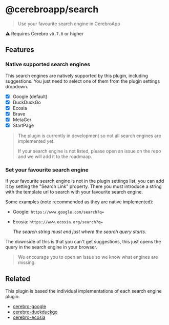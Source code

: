 # @cerebroapp/search

> Use your favourite search engine in CerebroApp

⚠️ Requires Cerebro `v0.7.0` or higher

## Features

### Native supported search engines

This search engines are natively supported by this plugin, including suggestions.
You just need to select one of them from the plugin settings dropdown.

- [x] Google (default)
- [x] DuckDuckGo
- [x] Ecosia
- [x] Brave
- [x] MetaGer
- [x] StartPage

> The plugin is currently in development so not all search engines are implemented yet.
>
> If your search engine is not listed, please open an issue on the repo and we will add it to the roadmaap.

### Set your favourite search engine

If your favourite search engine is not in the plugin settings list, you can add it by setting the "Search Link" property.
There you must introduce a string with the template url to search with your favourite search engine.

Some examples (note recommended as they are native implemented):

- Google: `https://www.google.com/search?q=`
- Ecosia: `https://www.ecosia.org/search?q=`

    _The search string must end just where the search query starts._

The downside of this is that you can't get suggestions, this just opens the query in the search engine in your browser.
> We encourage you to open an issue so we know what engines are missing.

## Related

This plugin is based the individual implementations of each search engine plugin:

- [cerebro-google](https://github.com/cerebroapp/cerebro-google)
- [cerebro-duckduckgo](https://github.com/cerebroapp/cerebro-duck-duck-go)
- [cerebro-ecosia](https://github.com/dubisdev/cerebro-ecosia)
